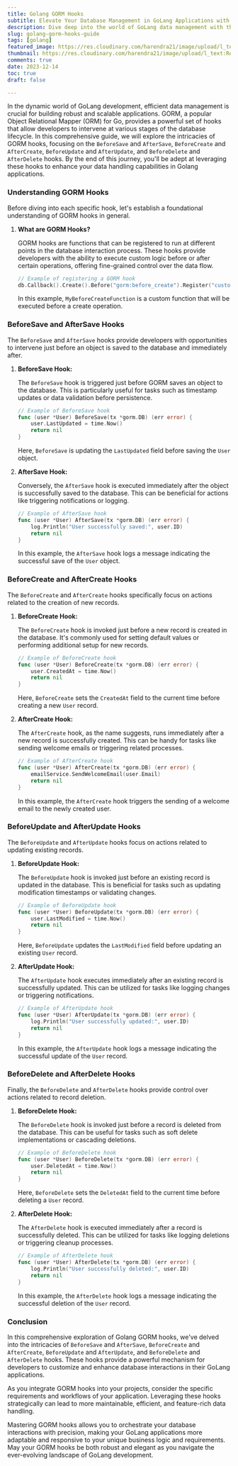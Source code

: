 ```yaml
---
title: Golang GORM Hooks
subtitle: Elevate Your Database Management in GoLang Applications with Advanced GORM Hooks
description: Dive deep into the world of GoLang data management with this comprehensive guide on GORM hooks.
slug: golang-gorm-hooks-guide
tags: [golang]
featured_image: https://res.cloudinary.com/harendra21/image/upload/l_text:Roboto_65_bold:Golang%20GORM%20Hooks,co_rgb:fff/golangwithexample/bg1.png
thumbnail: https://res.cloudinary.com/harendra21/image/upload/l_text:Roboto_65_bold:Golang%20GORM%20Hooks,co_rgb:fff/golangwithexample/bg1.png
comments: true
date: 2023-12-14
toc: true
draft: false

---
```



In the dynamic world of GoLang development, efficient data management is crucial for building robust and scalable applications. GORM, a popular Object Relational Mapper (ORM) for Go, provides a powerful set of hooks that allow developers to intervene at various stages of the database lifecycle. In this comprehensive guide, we will explore the intricacies of GORM hooks, focusing on the `BeforeSave` and `AfterSave`, `BeforeCreate` and `AfterCreate`, `BeforeUpdate` and `AfterUpdate`, and `BeforeDelete` and `AfterDelete` hooks. By the end of this journey, you'll be adept at leveraging these hooks to enhance your data handling capabilities in Golang applications.

### Understanding GORM Hooks

Before diving into each specific hook, let's establish a foundational understanding of GORM hooks in general.

1. **What are GORM Hooks?**

   GORM hooks are functions that can be registered to run at different points in the database interaction process. These hooks provide developers with the ability to execute custom logic before or after certain operations, offering fine-grained control over the data flow.

   ```go
   // Example of registering a GORM hook
   db.Callback().Create().Before("gorm:before_create").Register("custom_hook", MyBeforeCreateFunction)
   ```

   In this example, `MyBeforeCreateFunction` is a custom function that will be executed before a create operation.

### BeforeSave and AfterSave Hooks

The `BeforeSave` and `AfterSave` hooks provide developers with opportunities to intervene just before an object is saved to the database and immediately after.

1. **BeforeSave Hook:**

   The `BeforeSave` hook is triggered just before GORM saves an object to the database. This is particularly useful for tasks such as timestamp updates or data validation before persistence.

   ```go
   // Example of BeforeSave hook
   func (user *User) BeforeSave(tx *gorm.DB) (err error) {
       user.LastUpdated = time.Now()
       return nil
   }
   ```

   Here, `BeforeSave` is updating the `LastUpdated` field before saving the `User` object.

2. **AfterSave Hook:**

   Conversely, the `AfterSave` hook is executed immediately after the object is successfully saved to the database. This can be beneficial for actions like triggering notifications or logging.

   ```go
   // Example of AfterSave hook
   func (user *User) AfterSave(tx *gorm.DB) (err error) {
       log.Println("User successfully saved:", user.ID)
       return nil
   }
   ```

   In this example, the `AfterSave` hook logs a message indicating the successful save of the `User` object.

### BeforeCreate and AfterCreate Hooks

The `BeforeCreate` and `AfterCreate` hooks specifically focus on actions related to the creation of new records.

1. **BeforeCreate Hook:**

   The `BeforeCreate` hook is invoked just before a new record is created in the database. It's commonly used for setting default values or performing additional setup for new records.

   ```go
   // Example of BeforeCreate hook
   func (user *User) BeforeCreate(tx *gorm.DB) (err error) {
       user.CreatedAt = time.Now()
       return nil
   }
   ```

   Here, `BeforeCreate` sets the `CreatedAt` field to the current time before creating a new `User` record.

2. **AfterCreate Hook:**

   The `AfterCreate` hook, as the name suggests, runs immediately after a new record is successfully created. This can be handy for tasks like sending welcome emails or triggering related processes.

   ```go
   // Example of AfterCreate hook
   func (user *User) AfterCreate(tx *gorm.DB) (err error) {
       emailService.SendWelcomeEmail(user.Email)
       return nil
   }
   ```

   In this example, the `AfterCreate` hook triggers the sending of a welcome email to the newly created user.

### BeforeUpdate and AfterUpdate Hooks

The `BeforeUpdate` and `AfterUpdate` hooks focus on actions related to updating existing records.

1. **BeforeUpdate Hook:**

   The `BeforeUpdate` hook is invoked just before an existing record is updated in the database. This is beneficial for tasks such as updating modification timestamps or validating changes.

   ```go
   // Example of BeforeUpdate hook
   func (user *User) BeforeUpdate(tx *gorm.DB) (err error) {
       user.LastModified = time.Now()
       return nil
   }
   ```

   Here, `BeforeUpdate` updates the `LastModified` field before updating an existing `User` record.

2. **AfterUpdate Hook:**

   The `AfterUpdate` hook executes immediately after an existing record is successfully updated. This can be utilized for tasks like logging changes or triggering notifications.

   ```go
   // Example of AfterUpdate hook
   func (user *User) AfterUpdate(tx *gorm.DB) (err error) {
       log.Println("User successfully updated:", user.ID)
       return nil
   }
   ```

   In this example, the `AfterUpdate` hook logs a message indicating the successful update of the `User` record.

### BeforeDelete and AfterDelete Hooks

Finally, the `BeforeDelete` and `AfterDelete` hooks provide control over actions related to record deletion.

1. **BeforeDelete Hook:**

   The `BeforeDelete` hook is invoked just before a record is deleted from the database. This can be useful for tasks such as soft delete implementations or cascading deletions.

   ```go
   // Example of BeforeDelete hook
   func (user *User) BeforeDelete(tx *gorm.DB) (err error) {
       user.DeletedAt = time.Now()
       return nil
   }
   ```

   Here, `BeforeDelete` sets the `DeletedAt` field to the current time before deleting a `User` record.

2. **AfterDelete Hook:**

   The `AfterDelete` hook is executed immediately after a record is successfully deleted. This can be utilized for tasks like logging deletions or triggering cleanup processes.

   ```go
   // Example of AfterDelete hook
   func (user *User) AfterDelete(tx *gorm.DB) (err error) {
       log.Println("User successfully deleted:", user.ID)
       return nil
   }
   ```

   In this example, the `AfterDelete` hook logs a message indicating the successful deletion of the `User` record.

### Conclusion

In this comprehensive exploration of Golang GORM hooks, we've delved into the intricacies of `BeforeSave` and `AfterSave`, `BeforeCreate` and `AfterCreate`, `BeforeUpdate` and `AfterUpdate`, and `BeforeDelete` and `AfterDelete` hooks. These hooks provide a powerful mechanism for developers to customize and enhance database interactions in their GoLang applications.

As you integrate GORM hooks into your projects, consider the specific requirements and workflows of your application. Leveraging these hooks strategically can lead to more maintainable, efficient, and feature-rich data handling.

Mastering GORM hooks allows you to orchestrate your database interactions with precision, making your GoLang applications more adaptable and responsive to your unique business logic and requirements. May your GORM hooks be both robust and elegant as you navigate the ever-evolving landscape of GoLang development.

